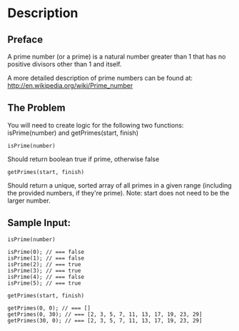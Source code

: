 # Description

## Preface

A prime number (or a prime) is a natural number greater than 1 that has no positive divisors other than 1 and itself.

A more detailed description of prime numbers can be found at: http://en.wikipedia.org/wiki/Prime_number

## The Problem

You will need to create logic for the following two functions: isPrime(number) and getPrimes(start, finish)
```
isPrime(number)
```
Should return boolean true if prime, otherwise false
```
getPrimes(start, finish)
```
Should return a unique, sorted array of all primes in a given range (including the provided numbers, if they're prime). Note: start does not need to be the larger number.

## Sample Input:
```
isPrime(number)
```
```
isPrime(0); // === false
isPrime(1); // === false
isPrime(2); // === true
isPrime(3); // === true
isPrime(4); // === false
isPrime(5); // === true
```
```
getPrimes(start, finish)
```
```
getPrimes(0, 0); // === []
getPrimes(0, 30); // === [2, 3, 5, 7, 11, 13, 17, 19, 23, 29]
getPrimes(30, 0); // === [2, 3, 5, 7, 11, 13, 17, 19, 23, 29]
```
